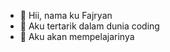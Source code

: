 - 👋 Hii, nama ku Fajryan
- 👀 Aku tertarik dalam dunia coding
- 🌱 Aku akan mempelajarinya

<!---
fajryansyahputra/fajryansyahputra is a ✨ special ✨ repository because its `README.md` (this file) appears on your GitHub profile.
You can click the Preview link to take a look at your changes.
--->
